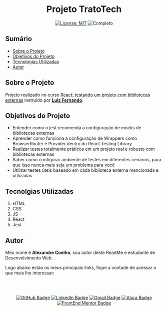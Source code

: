 
<h1 align="center"> Projeto TratoTech </h1>

<div align="center">

  <a href="https://github.com/coelhoalexandre/projeto-alura-tratotech/blob/master/LICENSE" target="_blank"><img src="https://img.shields.io/badge/License-MIT-yellow.svg" alt="License: MIT"></a> <img src="https://img.shields.io/badge/Completo-lightgreen.svg" alt="Completo">

</div>

## Sumário

- [Sobre o Projeto](#sobre-o-projeto)
- [Objetivos do Projeto](#objetivos-do-projeto)
- [Tecnologias Utilizadas](#tecnolgias-utilizadas)
- [Autor](#autor)

## Sobre o Projeto

Projeto realizado no curso [React: testando um projeto com bibliotecas externas](https://cursos.alura.com.br/course/react-testando-projeto-bibliotecas-externas) instruido por [**Luiz Fernando**](https://github.com/lfrprazeres).

## Objetivos do Projeto

- Entender como o jest recomenda a configuração de mocks de bibliotecas externas
- Aprender como funciona a configuração de Wrappers como BrowserRouter e Provider dentro do React Testing Library
- Realizar testes totalmente práticos em um projeto real e robusto com bibliotecas externas
- Saber como configurar ambiente de testes em diferentes cenários, para que isso nunca mais seja um problema para você
- Utilizar testes úteis baseado em cada biblioteca externa mencionada e utilizadas

## Tecnolgias Utilizadas

1. HTML
2. CSS
3. JS
4. React
5. Jest

## Autor
Meu nome é **Alexandre Coelho**, sou autor deste ReadMe e estudante de Desenvolvimento Web. 

Logo abaixo estão os meus principais links, fique a vontade de acessar o que mais lhe interessar:

<br>

<br>

<div align="center">

<a href = "https://github.com/coelhoalexandre"><img src="https://img.shields.io/badge/GitHub-%23333?style=for-the-badge&logo=github&logoColor=white" alt="GitHub Badge"></a>
<a href="https://www.linkedin.com/in/-coelhoalexandre/" target="_blank"><img src="https://img.shields.io/badge/-LinkedIn-%230077B5?style=for-the-badge&logo=linkedin&logoColor=white" alt="LinkedIn Badge"></a>
<a href = "mailto:alexandrecoelhocontato@gmail.com" target="_blank"><img src="https://img.shields.io/badge/-Gmail-critical?style=for-the-badge&logo=gmail&logoColor=white" target="_blank" alt="Gmail Badge"></a>
<a href = "https://cursos.alura.com.br/user/coelhoalexandre" target="_blank"><img src="https://img.shields.io/badge/Alura-0747a6?style=for-the-badge&logo=alura&logoColor=white" target="_blank" alt="Alura Badge"></a>
<a href = "https://www.frontendmentor.io/profile/coelhoalexandre" target="_blank"><img src="https://img.shields.io/badge/Frontend_Mentor-white?style=for-the-badge&logo=frontendmentor&logoColor=blue" alt="FrontEnd Mentor Badge">
